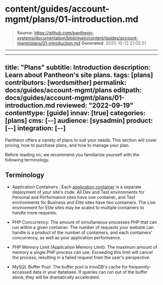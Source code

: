 # content/guides/account-mgmt/plans/01-introduction.md

> **Source**: https://github.com/pantheon-systems/documentation/blob/main/content/guides/account-mgmt/plans/01-introduction.md
> **Generated**: 2025-10-12 21:05:51

---

---
title: "Plans"
subtitle: Introduction
description: Learn about Pantheon's site plans.
tags: [plans]
contributors: [wordsmither]
permalink: docs/guides/account-mgmt/plans
editpath: docs/guides/account-mgmt/plans/01-introduction.md
reviewed: "2022-09-19"
contenttype: [guide]
innav: [true]
categories: [plans]
cms: [--]
audience: [sysadmin]
product: [--]
integration: [--]
---
Pantheon offers a variety of plans to suit your needs. This section will cover pricing, how to purchase plans, and how to manage your plan.

Before reading on, we recommend you familiarize yourself with the following terminology.

## Terminology

- Application Containers : Each [application container](/application-containers) is a separate deployment of your site's code. All Dev and Test environments for Personal and Performance sites have one container, and Test environments for Business and Elite sites have two containers. The Live environment for Elite sites may be scaled to multiple containers to handle more requests.

- PHP Concurrency: The amount of simultaneous processes PHP that can run within a given container. The number of requests your website can handle is a product of the number of containers, and each containers' concurrency, as well as your application performance.

- PHP Memory Limit (Application Memory Limit): The maximum amount of memory a single PHP process can use. Exceeding this limit will cancel the process, resulting in a failed request from the user's perspective.

- MySQL Buffer Pool: The buffer pool is InnoDB's cache for frequently-accessed data in your database. If queries can run out of the buffer alone, they will be dramatically accelerated.
